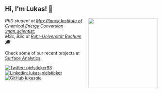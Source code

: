 <h2> Hi, I'm Lukas! 👋</h2>
<img align='right' src="https://media.giphy.com/media/ieyl9zmCjO4b4t6qoY/giphy.gif" width="230">
<p><em>PhD student at <a href="https://cec.mpg.de/">Max Planck Institute of Chemical Energy Conversion :man_scientist:</a></br>MSc, BSc at <a href="https://www.ruhr-uni-bochum.de">Ruhr-Universität Bochum &#127891</a> 
</em></p>

<p>Check some of our recent projects at <a href="https://cec.mpg.de/">Surface Analytics</p>
  
[![Twitter: pielsticker93](https://img.shields.io/twitter/follow/pielsticker93?style=social)](https://twitter.com/pielsticker93)
[![Linkedin: lukas-pielsticker](https://img.shields.io/badge/-lukaspielsticker-blue?style=flat-square&logo=Linkedin&logoColor=white&link=https://www.linkedin.com/in/https://www.linkedin.com/in/lukaspielsticker/)](https://www.linkedin.com/in/lukaspielsticker//)
[![GitHub lukaspie](https://img.shields.io/github/followers/lukaspie?label=follow&style=social)](https://github.com/lukaspie)

